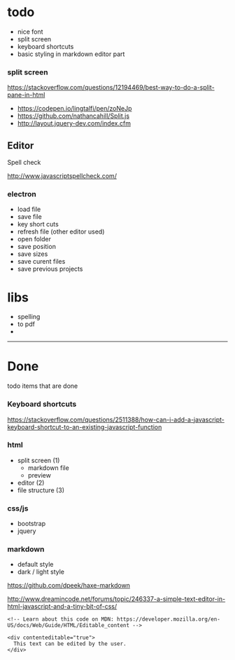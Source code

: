 # todo

- nice font
- split screen
- keyboard shortcuts
- basic styling in markdown editor part

### split screen

<https://stackoverflow.com/questions/12194469/best-way-to-do-a-split-pane-in-html>

- <https://codepen.io/lingtalfi/pen/zoNeJp>
- <https://github.com/nathancahill/Split.js>
- <http://layout.jquery-dev.com/index.cfm>


## Editor


Spell check

http://www.javascriptspellcheck.com/




### electron


- load file
- save file
- key short cuts
- refresh file (other editor used)
- open folder
- save position
- save sizes
- save curent files
- save previous projects

# libs

- spelling
- to pdf
-


-----

# Done

todo items that are done




### Keyboard shortcuts

https://stackoverflow.com/questions/2511388/how-can-i-add-a-javascript-keyboard-shortcut-to-an-existing-javascript-function



### html

- split screen (1)
  - markdown file
  - preview
- editor (2)
- file structure (3)


### css/js

- bootstrap
- jquery

### markdown

- default style
- dark / light style


<https://github.com/dpeek/haxe-markdown>


<http://www.dreamincode.net/forums/topic/246337-a-simple-text-editor-in-html-javascript-and-a-tiny-bit-of-css/>

```
<!-- Learn about this code on MDN: https://developer.mozilla.org/en-US/docs/Web/Guide/HTML/Editable_content -->

<div contenteditable="true">
  This text can be edited by the user.
</div>
```